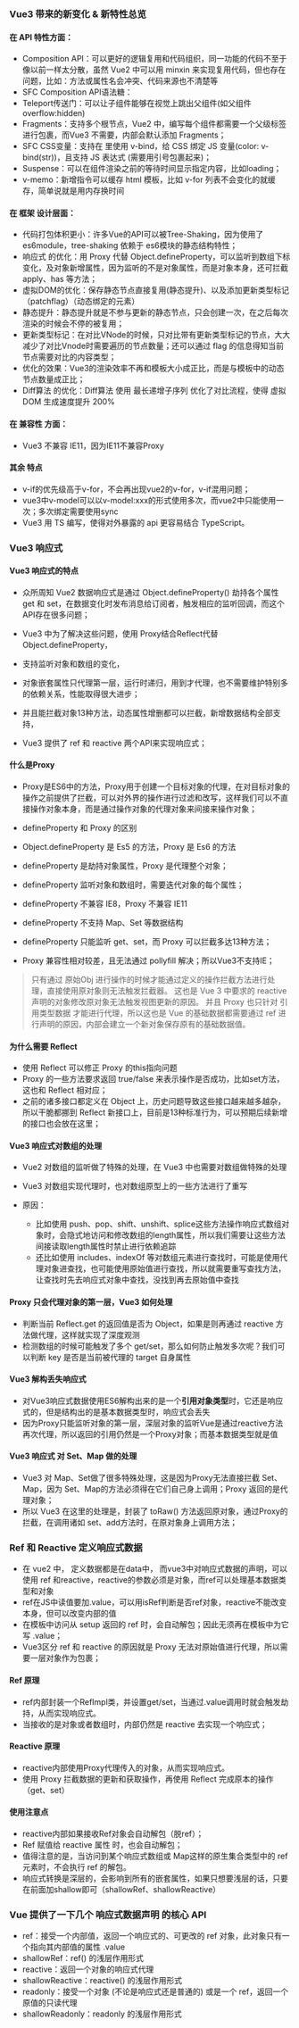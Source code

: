 ### Vue3 带来的新变化 & 新特性总览
#### 在 API 特性方面：

- Composition API：可以更好的逻辑复用和代码组织，同一功能的代码不至于像以前一样太分散，虽然 Vue2 中可以用 minxin 来实现复用代码，但也存在问题，比如：方法或属性名会冲突、代码来源也不清楚等
- SFC Composition API语法糖：
 - Teleport传送门：可以让子组件能够在视觉上跳出父组件(如父组件overflow:hidden)
 - Fragments：支持多个根节点，Vue2 中，编写每个组件都需要一个父级标签进行包裹，而Vue3 不需要，内部会默认添加 Fragments；
 - SFC CSS变量：支持在 <style></style> 里使用 v-bind，给 CSS 绑定 JS 变量(color: v-bind(str))，且支持 JS 表达式 (需要用引号包裹起来)；
 - Suspense：可以在组件渲染之前的等待时间显示指定内容，比如loading；
 - v-memo：新增指令可以缓存 html 模板，比如 v-for 列表不会变化的就缓存，简单说就是用内存换时间

#### 在 框架 设计层面：

- 代码打包体积更小：许多Vue的API可以被Tree-Shaking，因为使用了es6module，tree-shaking 依赖于 es6模块的静态结构特性；
- 响应式 的优化：用 Proxy 代替 Object.defineProperty，可以监听到数组下标变化，及对象新增属性，因为监听的不是对象属性，而是对象本身，还可拦截 apply、has 等方法；
- 虚拟DOM的优化：保存静态节点直接复用(静态提升)、以及添加更新类型标记（patchflag）（动态绑定的元素）
 - 静态提升：静态提升就是不参与更新的静态节点，只会创建一次，在之后每次渲染的时候会不停的被复用；
 - 更新类型标记：在对比VNode的时候，只对比带有更新类型标记的节点，大大减少了对比Vnode时需要遍历的节点数量；还可以通过 flag 的信息得知当前节点需要对比的内容类型；
 - 优化的效果：Vue3的渲染效率不再和模板大小成正比，而是与模板中的动态节点数量成正比；
- Diff算法 的优化：Diff算法 使用 最长递增子序列 优化了对比流程，使得 虚拟DOM 生成速度提升 200%

#### 在 兼容性 方面：

- Vue3 不兼容 IE11，因为IE11不兼容Proxy

#### 其余 特点

- v-if的优先级高于v-for，不会再出现vue2的v-for，v-if混用问题；
- vue3中v-model可以以v-model:xxx的形式使用多次，而vue2中只能使用一次；多次绑定需要使用sync
- Vue3 用 TS 编写，使得对外暴露的 api 更容易结合 TypeScript。

### Vue3 响应式
#### Vue3 响应式的特点
- 众所周知 Vue2 数据响应式是通过 Object.defineProperty() 劫持各个属性 get 和 set，在数据变化时发布消息给订阅者，触发相应的监听回调，而这个API存在很多问题；
- Vue3 中为了解决这些问题，使用 Proxy结合Reflect代替Object.defineProperty，

 - 支持监听对象和数组的变化，
 - 对象嵌套属性只代理第一层，运行时递归，用到才代理，也不需要维护特别多的依赖关系，性能取得很大进步；
 - 并且能拦截对象13种方法，动态属性增删都可以拦截，新增数据结构全部支持，

- Vue3 提供了 ref 和 reactive 两个API来实现响应式；

#### 什么是Proxy
- Proxy是ES6中的方法，Proxy用于创建一个目标对象的代理，在对目标对象的操作之前提供了拦截，可以对外界的操作进行过滤和改写，这样我们可以不直接操作对象本身，而是通过操作对象的代理对象来间接来操作对象；
- defineProperty 和 Proxy 的区别

 - Object.defineProperty 是 Es5 的方法，Proxy 是 Es6 的方法
 - defineProperty 是劫持对象属性，Proxy 是代理整个对象；
 - defineProperty 监听对象和数组时，需要迭代对象的每个属性；
 - defineProperty 不兼容 IE8，Proxy 不兼容 IE11
 - defineProperty 不支持 Map、Set 等数据结构
 - defineProperty 只能监听 get、set，而 Proxy 可以拦截多达13种方法；
 - Proxy 兼容性相对较差，且无法通过 pollyfill 解决；所以Vue3不支持IE；

> 只有通过 原始Obj 进行操作的时候才能通过定义的操作拦截方法进行处理，直接使用原对象则无法触发拦截器。
> 这也是 Vue 3 中要求的 reactive 声明的对象修改原对象无法触发视图更新的原因。
> 并且 Proxy 也只针对 引用类型数据 才能进行代理，所以这也是 Vue 的基础数据都需要通过 ref 进行声明的原因，内部会建立一个新对象保存原有的基础数据值。

#### 为什么需要 Reflect

 - 使用 Reflect 可以修正 Proxy 的this指向问题
 - Proxy 的一些方法要求返回 true/false 来表示操作是否成功，比如set方法，这也和 Reflect 相对应；
 - 之前的诸多接口都定义在 Object 上，历史问题导致这些接口越来越多越杂，所以干脆都挪到 Reflect 新接口上，目前是13种标准行为，可以预期后续新增的接口也会放在这里；

#### Vue3 响应式对数组的处理
- Vue2 对数组的监听做了特殊的处理，在 Vue3 中也需要对数组做特殊的处理
- Vue3 对数组实现代理时，也对数组原型上的一些方法进行了重写

- 原因：
  - 比如使用 push、pop、shift、unshift、splice这些方法操作响应式数组对象时，会隐式地访问和修改数组的length属性，所以我们需要让这些方法间接读取length属性时禁止进行依赖追踪
  - 还比如使用 includes、indexOf 等对数组元素进行查找时，可能是使用代理对象进查找，也可能使用原始值进行查找，所以就需要重写查找方法，让查找时先去响应式对象中查找，没找到再去原始值中查找

#### Proxy 只会代理对象的第一层，Vue3 如何处理
- 判断当前 Reflect.get 的返回值是否为 Object，如果是则再通过 reactive 方法做代理，这样就实现了深度观测
- 检测数组的时候可能触发了多个 get/set，那么如何防止触发多次呢？我们可以判断 key 是否是当前被代理的 target 自身属性

#### Vue3 解构丢失响应式

- 对Vue3响应式数据使用ES6解构出来的是一个**引用对象类型**时，它还是响应式的，但是结构出的是基本数据类型时，响应式会丢失
- 因为Proxy只能监听对象的第一层，深层对象的监听Vue是通过reactive方法再次代理，所以返回的引用仍然是一个Proxy对象；而基本数据类型就是值

#### Vue3 响应式 对 Set、Map 做的处理
- Vue3 对 Map、Set做了很多特殊处理，这是因为Proxy无法直接拦截 Set、Map，因为 Set、Map的方法必须得在它们自己身上调用；Proxy 返回的是代理对象；
- 所以 Vue3 在这里的处理是，封装了 toRaw() 方法返回原对象，通过Proxy的拦截，在调用诸如 set、add方法时，在原对象身上调用方法；

### Ref 和 Reactive 定义响应式数据

- 在 vue2 中， 定义数据都是在data中， 而vue3中对响应式数据的声明，可以使用 ref 和reactive，reactive的参数必须是对象，而ref可以处理基本数据类型和对象
- ref在JS中读值要加.value，可以用isRef判断是否ref对象，reactive不能改变本身，但可以改变内部的值
- 在模板中访问从 setup 返回的 ref 时，会自动解包；因此无须再在模板中为它写 .value；
- Vue3区分 ref 和 reactive 的原因就是 Proxy 无法对原始值进行代理，所以需要一层对象作为包裹；

#### Ref 原理

- ref内部封装一个RefImpl类，并设置get/set，当通过.value调用时就会触发劫持，从而实现响应式。
- 当接收的是对象或者数组时，内部仍然是 reactive 去实现一个响应式；

#### Reactive 原理

- reactive内部使用Proxy代理传入的对象，从而实现响应式。
- 使用 Proxy 拦截数据的更新和获取操作，再使用 Reflect 完成原本的操作（get、set）

#### 使用注意点

- reactive内部如果接收Ref对象会自动解包（脱ref）；
- Ref 赋值给 reactive 属性 时，也会自动解包；
- 值得注意的是，当访问到某个响应式数组或 Map这样的原生集合类型中的 ref 元素时，不会执行 ref 的解包。
- 响应式转换是深层的，会影响到所有的嵌套属性，如果只想要浅层的话，只要在前面加shallow即可（shallowRef、shallowReactive）

### Vue 提供了一下几个 响应式数据声明 的核心 API
- ref：接受一个内部值，返回一个响应式的、可更改的 ref 对象，此对象只有一个指向其内部值的属性 .value
- shallowRef：ref() 的浅层作用形式
- reactive：返回一个对象的响应式代理
- shallowReactive：reactive() 的浅层作用形式
- readonly：接受一个对象 (不论是响应式还是普通的) 或是一个 ref，返回一个原值的只读代理
- shallowReadonly：readonly 的浅层作用形式

